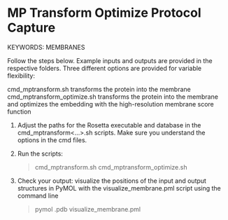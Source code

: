 MP Transform Optimize Protocol Capture
======================================
KEYWORDS: MEMBRANES


Follow the steps below. Example inputs and outputs are provided in the respective folders. 
Three different options are provided for variable flexibility:

   cmd_mptransform.sh           transforms the protein into the membrane
   cmd_mptransform_optimize.sh  transforms the protein into the membrane and optimizes the 
	                             embedding with the high-resolution membrane score function

1) Adjust the paths for the Rosetta executable and database in the cmd_mptransform<...>.sh scripts.
   Make sure you understand the options in the cmd files. 

2) Run the scripts:

   > cmd_mptransform.sh
   > cmd_mptransform_optimize.sh

3) Check your output: visualize the positions of the input and output structures in PyMOL with the
   visualize_membrane.pml script using the command line
   
   > pymol <output>.pdb visualize_membrane.pml 


